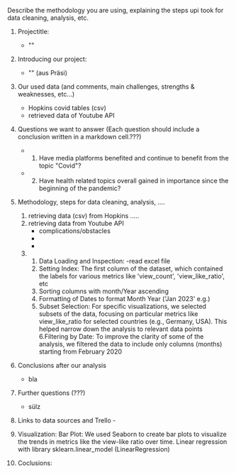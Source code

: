 Describe the methodology you are using, explaining the steps upi took for data cleaning, analysis, etc.
1. Projectitle:
    - ""
2. Introducing our project:
    - "" (aus Präsi)
3. Our used data (and comments, main challenges, strengths & weaknesses, etc…)
    - Hopkins covid tables (csv)
    - retrieved data of Youtube API
4. Questions we want to answer  (Each question should include a conclusion written in a markdown cell.???)
    - 1. Have media platforms benefited and continue to benefit from the topic "Covid"?
    - 2. Have health related topics overall gained in importance since the beginning of the pandemic? 
5. Methodology, steps for data cleaning, analysis, ....
    1.  retrieving data (csv) from Hopkins .....
    2.  retrieving data from Youtube API
        - complications/obstacles
        -
        -
    3. 1. Data Loading and Inspection: -read excel file
       2. Setting Index: The first column of the dataset, which contained the labels for various metrics like 'view_count', 'view_like_ratio', etc
       3. Sorting columns with month/Year ascending
       4. Formatting of Dates to format Month Year ('Jan 2023' e.g.)
       5. Subset Selection: For specific visualizations, we selected subsets of the data, focusing on particular metrics like view_like_ratio for selected countries (e.g., Germany, USA). This             helped narrow down the analysis to relevant data points
       6.Filtering by Date: To improve the clarity of some of the analysis, we filtered the data to include only columns (months) starting from February 2020
              
6. Conclusions after our analysis
   - bla
7. Further questions (???)
   - sülz
8. Links to data sources and Trello
       -

7. Visualization:
    Bar Plot: We used Seaborn to create bar plots to visualize the trends in metrics like the view-like ratio over time.
   Linear regression with library sklearn.linear_model (LinearRegression)

8. Coclusions:
      

